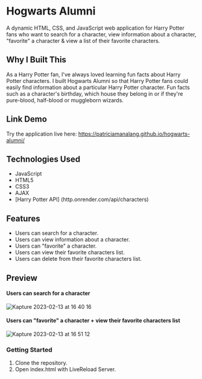 # Hogwarts Alumni

A dynamic HTML, CSS, and JavaScript web application for Harry Potter fans who want to search for a
character, view information about a character, "favorite" a character & view a list of their favorite characters.

## Why I Built This

As a Harry Potter fan, I've always loved learning fun facts about Harry Potter characters. I built Hogwarts Alumni so that Harry Potter fans could easily find information about a particular Harry Potter character. Fun facts such as a character's birthday, which house they belong in or if they're pure-blood, half-blood or muggleborn wizards.

## Link Demo

Try the application live here: https://patriciamanalang.github.io/hogwarts-alumni/

## Technologies Used

- JavaScript
- HTML5
- CSS3
- AJAX
- [Harry Potter API] (http.onrender.com/api/characters)

## Features

- Users can search for a character.
- Users can view information about a character.
- Users can "favorite" a character.
- Users can view their favorite characters list.
- Users can delete from their favorite characters list.

## Preview

#### Users can search for a character
![Kapture 2023-02-13 at 16 40 16](https://user-images.githubusercontent.com/109925604/218611689-9f13c69e-2891-4aa2-bee9-e2de05a08f21.gif)

#### Users can "favorite" a character + view their favorite characters list
![Kapture 2023-02-13 at 16 51 12](https://user-images.githubusercontent.com/109925604/218612155-c8e5f38a-10bc-46f4-90c6-b2c0f20124ab.gif)


### Getting Started
1. Clone the repository.
2. Open index.html with LiveReload Server.
